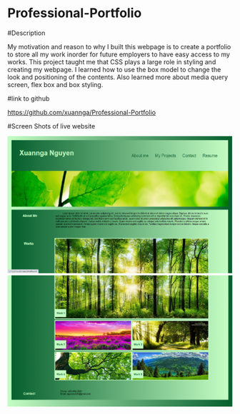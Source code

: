 # Professional-Portfolio

#Description

My motivation and reason to why I built this webpage is to create a portfolio to store all my work inorder for future employers to have easy access to my works.
This project taught me that CSS plays a large role in styling and creating my webpage. I learned how to use the box model to change the look and positioning of the contents. Also learned more about media query screen, flex box and box styling. 

#link to github

https://github.com/xuannga/Professional-Portfolio

#Screen Shots of live website

![Portfolioscreenshot](/images/P-P-screenshot1.png)
![Portfolioscreenshot](/images/P-P-screenshot2.png)